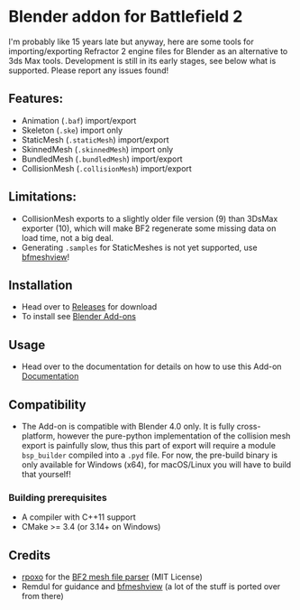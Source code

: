 # Blender addon for Battlefield 2

I'm probably like 15 years late but anyway, here are some tools for importing/exporting Refractor 2 engine files for Blender as an alternative to 3ds Max tools. Development is still in its early stages, see below what is supported. Please report any issues found!

## Features:
- Animation (`.baf`) import/export
- Skeleton (`.ske`) import only
- StaticMesh (`.staticMesh`) import/export
- SkinnedMesh (`.skinnedMesh`) import only
- BundledMesh (`.bundledMesh`) import/export
- CollisionMesh (`.collisionMesh`) import/export

## Limitations:
- CollisionMesh exports to a slightly older file version (9) than 3DsMax exporter (10), which will make BF2 regenerate some missing data on load time, not a big deal.
- Generating `.samples` for StaticMeshes is not yet supported, use [bfmeshview](http://www.bytehazard.com/bfstuff/bfmeshview/)!

## Installation
- Head over to [Releases](https://github.com/marekzajac97/bf2-blender/releases/) for download
- To install see [Blender Add-ons](https://docs.blender.org/manual/en/latest/editors/preferences/addons.html)

## Usage
- Head over to the documentation for details on how to use this Add-on [Documentation](https://github.com/marekzajac97/bf2-blender/blob/main/docs/README.md)

## Compatibility
- The Add-on is compatible with Blender 4.0 only. It is fully cross-platform, however the pure-python implementation of the collision mesh export is painfully slow, thus this part of export will require a module `bsp_builder` compiled into a `.pyd` file. For now, the pre-build binary is only available for Windows (x64), for macOS/Linux you will have to build that yourself!

### Building prerequisites
- A compiler with C++11 support
- CMake >= 3.4 (or 3.14+ on Windows)

## Credits
- [rpoxo](https://github.com/rpoxo) for the [BF2 mesh file parser](https://github.com/rpoxo/bf2mesh) (MIT License)
- Remdul for guidance and [bfmeshview](http://www.bytehazard.com/bfstuff/bfmeshview/) (a lot of the stuff is ported over from there)
